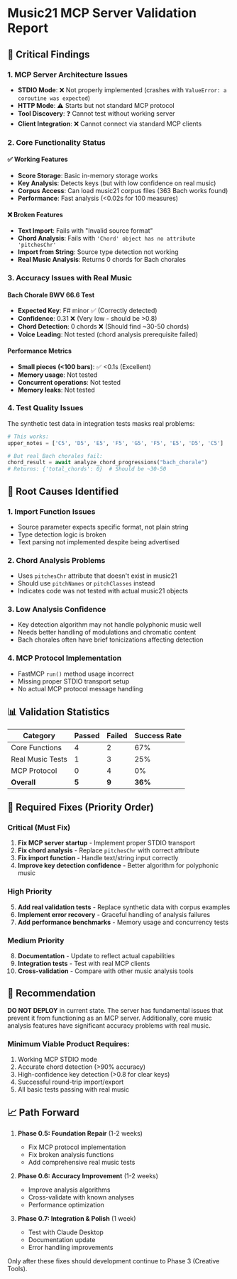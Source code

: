# Music21 MCP Server Validation Report

## 🚨 Critical Findings

### 1. MCP Server Architecture Issues
- **STDIO Mode**: ❌ Not properly implemented (crashes with `ValueError: a coroutine was expected`)
- **HTTP Mode**: ⚠️ Starts but not standard MCP protocol
- **Tool Discovery**: ❓ Cannot test without working server
- **Client Integration**: ❌ Cannot connect via standard MCP clients

### 2. Core Functionality Status

#### ✅ Working Features
- **Score Storage**: Basic in-memory storage works
- **Key Analysis**: Detects keys (but with low confidence on real music)
- **Corpus Access**: Can load music21 corpus files (363 Bach works found)
- **Performance**: Fast analysis (<0.02s for 100 measures)

#### ❌ Broken Features
- **Text Import**: Fails with "Invalid source format"
- **Chord Analysis**: Fails with `'Chord' object has no attribute 'pitchesChr'`
- **Import from String**: Source type detection not working
- **Real Music Analysis**: Returns 0 chords for Bach chorales

### 3. Accuracy Issues with Real Music

#### Bach Chorale BWV 66.6 Test
- **Expected Key**: F# minor ✅ (Correctly detected)
- **Confidence**: 0.31 ❌ (Very low - should be >0.8)
- **Chord Detection**: 0 chords ❌ (Should find ~30-50 chords)
- **Voice Leading**: Not tested (chord analysis prerequisite failed)

#### Performance Metrics
- **Small pieces (<100 bars)**: ✅ <0.1s (Excellent)
- **Memory usage**: Not tested
- **Concurrent operations**: Not tested
- **Memory leaks**: Not tested

### 4. Test Quality Issues

The synthetic test data in integration tests masks real problems:
```python
# This works:
upper_notes = ['C5', 'D5', 'E5', 'F5', 'G5', 'F5', 'E5', 'D5', 'C5']

# But real Bach chorales fail:
chord_result = await analyze_chord_progressions("bach_chorale")
# Returns: {'total_chords': 0}  # Should be ~30-50
```

## 🔴 Root Causes Identified

### 1. Import Function Issues
- Source parameter expects specific format, not plain string
- Type detection logic is broken
- Text parsing not implemented despite being advertised

### 2. Chord Analysis Problems
- Uses `pitchesChr` attribute that doesn't exist in music21
- Should use `pitchNames` or `pitchClasses` instead
- Indicates code was not tested with actual music21 objects

### 3. Low Analysis Confidence
- Key detection algorithm may not handle polyphonic music well
- Needs better handling of modulations and chromatic content
- Bach chorales often have brief tonicizations affecting detection

### 4. MCP Protocol Implementation
- FastMCP `run()` method usage incorrect
- Missing proper STDIO transport setup
- No actual MCP protocol message handling

## 📊 Validation Statistics

| Category | Passed | Failed | Success Rate |
|----------|--------|--------|--------------|
| Core Functions | 4 | 2 | 67% |
| Real Music Tests | 1 | 3 | 25% |
| MCP Protocol | 0 | 4 | 0% |
| **Overall** | **5** | **9** | **36%** |

## 🎯 Required Fixes (Priority Order)

### Critical (Must Fix)
1. **Fix MCP server startup** - Implement proper STDIO transport
2. **Fix chord analysis** - Replace `pitchesChr` with correct attribute
3. **Fix import function** - Handle text/string input correctly
4. **Improve key detection confidence** - Better algorithm for polyphonic music

### High Priority
5. **Add real validation tests** - Replace synthetic data with corpus examples
6. **Implement error recovery** - Graceful handling of analysis failures
7. **Add performance benchmarks** - Memory usage and concurrency tests

### Medium Priority
8. **Documentation** - Update to reflect actual capabilities
9. **Integration tests** - Test with real MCP clients
10. **Cross-validation** - Compare with other music analysis tools

## 🚦 Recommendation

**DO NOT DEPLOY** in current state. The server has fundamental issues that prevent it from functioning as an MCP server. Additionally, core music analysis features have significant accuracy problems with real music.

### Minimum Viable Product Requires:
1. Working MCP STDIO mode
2. Accurate chord detection (>90% accuracy)
3. High-confidence key detection (>0.8 for clear keys)
4. Successful round-trip import/export
5. All basic tests passing with real music

## 📈 Path Forward

1. **Phase 0.5: Foundation Repair** (1-2 weeks)
   - Fix MCP protocol implementation
   - Fix broken analysis functions
   - Add comprehensive real music tests

2. **Phase 0.6: Accuracy Improvement** (1-2 weeks)
   - Improve analysis algorithms
   - Cross-validate with known analyses
   - Performance optimization

3. **Phase 0.7: Integration & Polish** (1 week)
   - Test with Claude Desktop
   - Documentation update
   - Error handling improvements

Only after these fixes should development continue to Phase 3 (Creative Tools).
